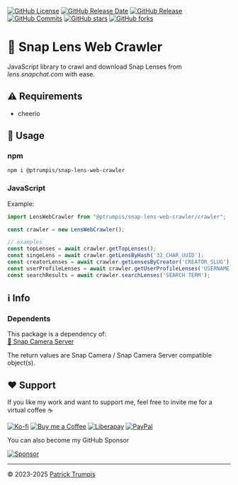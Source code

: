 [![GitHub License](https://img.shields.io/github/license/ptrumpis/snap-lens-web-crawler)](https://github.com/ptrumpis/snap-lens-web-crawler?tab=GPL-3.0-1-ov-file)
[![GitHub Release Date](https://img.shields.io/github/release-date/ptrumpis/snap-lens-web-crawler)](https://github.com/ptrumpis/snap-lens-web-crawler/releases/latest)
[![GitHub Release](https://img.shields.io/github/v/release/ptrumpis/snap-lens-web-crawler)](https://github.com/ptrumpis/snap-lens-web-crawler/releases/latest)
[![GitHub Commits](https://img.shields.io/github/commit-activity/t/ptrumpis/snap-lens-web-crawler)](https://github.com/ptrumpis/snap-lens-web-crawler/commits)
[![GitHub stars](https://img.shields.io/github/stars/ptrumpis/snap-lens-web-crawler?style=flat)](https://github.com/ptrumpis/snap-lens-web-crawler/stargazers) 
[![GitHub forks](https://img.shields.io/github/forks/ptrumpis/snap-lens-web-crawler?style=flat)](https://github.com/ptrumpis/snap-lens-web-crawler/forks)

# 👻 Snap Lens Web Crawler
JavaScript library to crawl and download Snap Lenses from *lens.snapchat.com* with ease.  

## ⚠️ Requirements
- cheerio

## 🚀 Usage
### npm
```shell
npm i @ptrumpis/snap-lens-web-crawler
```

### JavaScript

Example:
```javascript
import LensWebCrawler from "@ptrumpis/snap-lens-web-crawler/crawler";

const crawler = new LensWebCrawler();

// examples
const topLenses = await crawler.getTopLenses();
const singeLens = await crawler.getLensByHash('32_CHAR_UUID');
const creatorLenses = await crawler.getLensesByCreator('CREATOR_SLUG');
const userProfileLenses = await crawler.getUserProfileLenses('USERNAME');
const searchResults = await crawler.searchLenses('SEARCH TERM');
```

## ℹ️ Info
### Dependents
This package is a dependency of:  
[👻 Snap Camera Server](https://github.com/ptrumpis/snap-camera-server)

The return values are Snap Camera / Snap Camera Server compatible object(s).

## ❤️ Support
If you like my work and want to support me, feel free to invite me for a virtual coffee ☕  

[![Ko-fi](https://img.shields.io/badge/Ko--fi-F16061?style=for-the-badge&logo=ko-fi&logoColor=white)](https://ko-fi.com/ptrumpis)
[![Buy me a Coffee](https://img.shields.io/badge/Buy_Me_A_Coffee-FFDD00?style=for-the-badge&logo=buy-me-a-coffee&logoColor=black)](https://www.buymeacoffee.com/ptrumpis)
[![Liberapay](https://img.shields.io/badge/Liberapay-F6C915?style=for-the-badge&logo=liberapay&logoColor=black)](https://liberapay.com/ptrumpis/)
[![PayPal](https://img.shields.io/badge/PayPal-00457C?style=for-the-badge&logo=paypal&logoColor=white)](https://www.paypal.com/donate/?hosted_button_id=D2T92FVZAE65L)

You can also become my GitHub Sponsor  

[![Sponsor](https://img.shields.io/badge/sponsor-30363D?style=for-the-badge&logo=GitHub-Sponsors&logoColor=#white)](https://github.com/sponsors/ptrumpis)

---

© 2023-2025 [Patrick Trumpis](https://github.com/ptrumpis)
